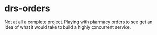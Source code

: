 # drs-orders

Not at all a complete project. Playing with pharmacy orders to see get an idea of what it would take to build a highly concurrent service.
